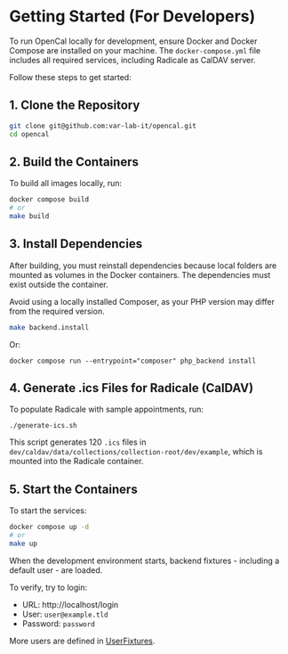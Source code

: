 # Getting Started (For Developers)

To run OpenCal locally for development, ensure Docker and Docker Compose are installed on your machine. The
`docker-compose.yml` file includes all required services, including Radicale as CalDAV server.

Follow these steps to get started:

## 1. Clone the Repository

```bash
git clone git@github.com:var-lab-it/opencal.git
cd opencal
```

## 2. Build the Containers

To build all images locally, run:

```bash
docker compose build
# or
make build
```

## 3. Install Dependencies

After building, you must reinstall dependencies because local folders are mounted as volumes in the Docker containers.
The dependencies must exist outside the container.

Avoid using a locally installed Composer, as your PHP version may differ from the required version.

```bash
make backend.install
```

Or:

```
docker compose run --entrypoint="composer" php_backend install
```

## 4. Generate .ics Files for Radicale (CalDAV)

To populate Radicale with sample appointments, run:

```
./generate-ics.sh
```

This script generates 120 `.ics` files in `dev/caldav/data/collections/collection-root/dev/example`, which is mounted
into the Radicale container.

## 5. Start the Containers

To start the services:

```bash
docker compose up -d
# or
make up
```

When the development environment starts, backend fixtures - including a default user - are loaded.

To verify, try to login:

- URL: http://localhost/login
- User: `user@example.tld`
- Password: `password`

More users are defined in [UserFixtures](backend/src/DataFixtures/UserFixtures.php).
